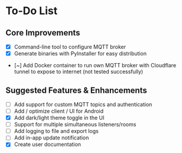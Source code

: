 # To-Do List

## Core Improvements
- [x] Command-line tool to configure MQTT broker
- [x] Generate binaries with PyInstaller for easy distribution
- [~] Add Docker container to run own MQTT broker with Cloudflare tunnel to expose to internet (not tested successfully)

## Suggested Features & Enhancements
- [ ] Add support for custom MQTT topics and authentication
- [ ] Add / optimize client / UI for Android
- [x] Add dark/light theme toggle in the UI
- [ ] Support for multiple simultaneous listeners/rooms
- [ ] Add logging to file and export logs
- [ ] Add in-app update notification
- [x] Create user documentation